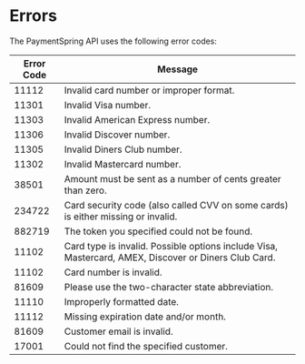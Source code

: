 # Errors

The PaymentSpring API uses the following error codes:


Error Code | Message
---------- | -------
11112 | Invalid card number or improper format.
11301 | Invalid Visa number.
11303 | Invalid American Express number.
11306 | Invalid Discover number.
11305 | Invalid Diners Club number.
11302 | Invalid Mastercard number.
38501 | Amount must be sent as a number of cents greater than zero.
234722 | Card security code (also called CVV on some cards) is either missing or invalid.
882719 | The token you specified could not be found.
11102 | Card type is invalid. Possible options include Visa, Mastercard, AMEX, Discover or Diners Club Card.
11102 | Card number is invalid.
81609 | Please use the two-character state abbreviation.
11110 | Improperly formatted date.
11112 | Missing expiration date and/or month.
81609 | Customer email is invalid.
17001 | Could not find the specified customer.
